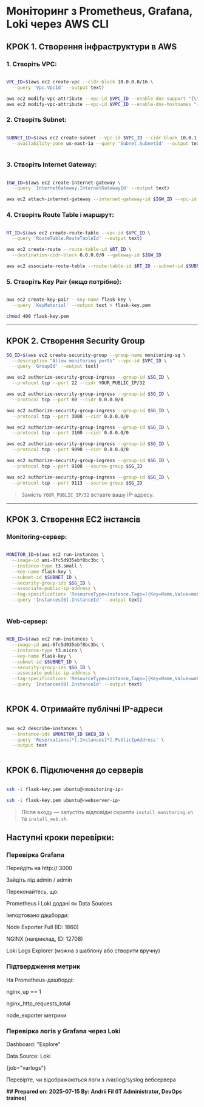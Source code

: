 # Моніторинг з Prometheus, Grafana, Loki через AWS CLI

## КРОК 1. Створення інфраструктури в AWS

### 1. Створіть VPC:
```bash

VPC_ID=$(aws ec2 create-vpc --cidr-block 10.0.0.0/16 \
  --query 'Vpc.VpcId' --output text)

aws ec2 modify-vpc-attribute --vpc-id $VPC_ID --enable-dns-support "{\"Value\":true}"
aws ec2 modify-vpc-attribute --vpc-id $VPC_ID --enable-dns-hostnames "{\"Value\":true}"

```

### 2. Створіть Subnet:
```bash

SUBNET_ID=$(aws ec2 create-subnet --vpc-id $VPC_ID --cidr-block 10.0.1.0/24 \
  --availability-zone us-east-1a --query 'Subnet.SubnetId' --output text)
  
```

### 3. Створіть Internet Gateway:
```bash

IGW_ID=$(aws ec2 create-internet-gateway \
  --query 'InternetGateway.InternetGatewayId' --output text)

aws ec2 attach-internet-gateway --internet-gateway-id $IGW_ID --vpc-id $VPC_ID

```

### 4. Створіть Route Table і маршрут:
```bash

RT_ID=$(aws ec2 create-route-table --vpc-id $VPC_ID \
  --query 'RouteTable.RouteTableId' --output text)

aws ec2 create-route --route-table-id $RT_ID \
  --destination-cidr-block 0.0.0.0/0 --gateway-id $IGW_ID

aws ec2 associate-route-table --route-table-id $RT_ID --subnet-id $SUBNET_ID

```

### 5. Створіть Key Pair (якщо потрібно):
```bash

aws ec2 create-key-pair --key-name flask-key \
  --query 'KeyMaterial' --output text > flask-key.pem

chmod 400 flask-key.pem

```

---

## КРОК 2. Створення Security Group

```bash
SG_ID=$(aws ec2 create-security-group --group-name monitoring-sg \
  --description "Allow monitoring ports" --vpc-id $VPC_ID \
  --query 'GroupId' --output text)

aws ec2 authorize-security-group-ingress --group-id $SG_ID \
  --protocol tcp --port 22 --cidr YOUR_PUBLIC_IP/32

aws ec2 authorize-security-group-ingress --group-id $SG_ID \
  --protocol tcp --port 80 --cidr 0.0.0.0/0

aws ec2 authorize-security-group-ingress --group-id $SG_ID \
  --protocol tcp --port 3000 --cidr 0.0.0.0/0

aws ec2 authorize-security-group-ingress --group-id $SG_ID \
  --protocol tcp --port 3100 --cidr 0.0.0.0/0

aws ec2 authorize-security-group-ingress --group-id $SG_ID \
  --protocol tcp --port 9090 --cidr 0.0.0.0/0

aws ec2 authorize-security-group-ingress --group-id $SG_ID \
  --protocol tcp --port 9100 --source-group $SG_ID

aws ec2 authorize-security-group-ingress --group-id $SG_ID \
  --protocol tcp --port 9113 --source-group $SG_ID
```

> Замість `YOUR_PUBLIC_IP/32` вставте вашу IP-адресу. 

---

## КРОК 3. Створення EC2 інстансів

### Monitoring-сервер:
```bash

MONITOR_ID=$(aws ec2 run-instances \
  --image-id ami-0fc5d935ebf8bc3bc \
  --instance-type t3.small \
  --key-name flask-key \
  --subnet-id $SUBNET_ID \
  --security-group-ids $SG_ID \
  --associate-public-ip-address \
  --tag-specifications 'ResourceType=instance,Tags=[{Key=Name,Value=monitoring}]' \
  --query 'Instances[0].InstanceId' --output text)
  
```

### Web-сервер:
```bash

WEB_ID=$(aws ec2 run-instances \
  --image-id ami-0fc5d935ebf8bc3bc \
  --instance-type t3.micro \
  --key-name flask-key \
  --subnet-id $SUBNET_ID \
  --security-group-ids $SG_ID \
  --associate-public-ip-address \
  --tag-specifications 'ResourceType=instance,Tags=[{Key=Name,Value=webserver}]' \
  --query 'Instances[0].InstanceId' --output text)
  
```

## КРОК 4. Отримайте публічні IP-адреси

```bash

aws ec2 describe-instances \
  --instance-ids $MONITOR_ID $WEB_ID \
  --query 'Reservations[*].Instances[*].PublicIpAddress' \
  --output text
  
```

## КРОК 6. Підключення до серверів

```bash

ssh -i flask-key.pem ubuntu@<monitoring-ip>

ssh -i flask-key.pem ubuntu@<webserver-ip>

```

> Після входу — запустіть відповідні скрипти `install_monitoring.sh` та `install_web.sh`.


## Наступні кроки перевірки:

### Перевірка Grafana

Перейдіть на http://<monitoring-server-ip>:3000

Зайдіть під admin / admin

Переконайтесь, що:

Prometheus і Loki додані як Data Sources

Імпортовано дашборди:

Node Exporter Full (ID: 1860)

NGINX (наприклад, ID: 12708)

Loki Logs Explorer (можна з шаблону або створити вручну)


### Підтвердження метрик

На Prometheus-дашборді:

nginx_up == 1

nginx_http_requests_total

node_exporter метрики


### Перевірка логів у Grafana через Loki

Dashboard: "Explore"

Data Source: Loki

{job="varlogs"}

Перевірте, чи відображаються логи з /var/log/syslog вебсервера



**## Prepared on: 2025-07-15 By: Andrii Fil (IT Administrator, DevOps trainee)**
